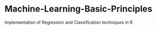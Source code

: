 # Machine-Learning-Basic-Principles
Implementation of Regression and Classification techniques in R
